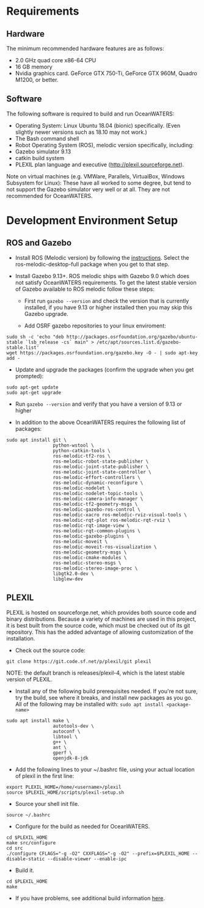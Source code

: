 Requirements
============

Hardware
--------

The minimum recommended hardware features are as follows:
* 2.0 GHz quad core x86-64 CPU
* 16 GB memory
* Nvidia graphics card. GeForce GTX 750-Ti, GeForce GTX 960M, Quadro M1200, or better.

Software
--------

The following software is required to build and run OceanWATERS:
* Operating System: Linux Ubuntu 18.04 (bionic) specifically. (Even slightly
newer versions such as 18.10 may not work.)
* The Bash command shell
* Robot Operating System (ROS), melodic version specifically, including:
* Gazebo simulator 9.13
* catkin build system
* PLEXIL plan language and executive (http://plexil.sourceforge.net).

Note on virtual machines (e.g. VMWare, Parallels, VirtualBox, Windows Subsystem
for Linux): These have all worked to some degree, but tend to not support the
Gazebo simulator very well or at all. They are not recommended for OceanWATERS.

Development Environment Setup
=================

ROS and Gazebo
------------

* Install ROS (Melodic version) by following the
[instructions](http://wiki.ros.org/melodic/Installation/Ubuntu). Select the
ros-melodic-desktop-full package when you get to that step.

* Install Gazebo 9.13+. ROS melodic ships with Gazebo 9.0 which does not satisfy
OceanWATERS requirements. To get the latest stable version of Gazebo available
to ROS melodic follow these steps: 

  * First run `gazebo --version` and check the version that is currently installed,
if you have 9.13 or higher installed then you may skip this Gazebo upgrade.

  * Add OSRF gazebo repositories to your linux enviroment:
```
sudo sh -c 'echo "deb http://packages.osrfoundation.org/gazebo/ubuntu-stable `lsb_release -cs` main" > /etc/apt/sources.list.d/gazebo-stable.list'
wget https://packages.osrfoundation.org/gazebo.key -O - | sudo apt-key add -
```

  * Update and upgrade the packages (confirm the upgrade when you get prompted):
```
sudo apt-get update
sudo apt-get upgrade
```
  * Run `gazebo --version` and verify that you have a version of 9.13 or higher

* In addition to the above OceanWATERS requires the following list of packages:
```
sudo apt install git \
                 python-wstool \
                 python-catkin-tools \
                 ros-melodic-tf2-ros \
                 ros-melodic-robot-state-publisher \
                 ros-melodic-joint-state-publisher \
                 ros-melodic-joint-state-controller \
                 ros-melodic-effort-controllers \
                 ros-melodic-dynamic-reconfigure \
                 ros-melodic-nodelet \
                 ros-melodic-nodelet-topic-tools \
                 ros-melodic-camera-info-manager \
                 ros-melodic-tf2-geometry-msgs \
                 ros-melodic-gazebo-ros-control \
                 ros-melodic-xacro ros-melodic-rviz-visual-tools \
                 ros-melodic-rqt-plot ros-melodic-rqt-rviz \
                 ros-melodic-rqt-image-view \
                 ros-melodic-rqt-common-plugins \
                 ros-melodic-gazebo-plugins \
                 ros-melodic-moveit \
                 ros-melodic-moveit-ros-visualization \
                 ros-melodic-geometry-msgs \
                 ros-melodic-cmake-modules \
                 ros-melodic-stereo-msgs \
                 ros-melodic-stereo-image-proc \
                 libgtk2.0-dev \
                 libglew-dev
```

PLEXIL
------

PLEXIL is hosted on sourceforge.net, which provides both source code and binary
distributions. Because a variety of machines are used in this project, it is
best built from the source code, which must be checked out of its git
repository. This has the added advantage of allowing customization of the
installation.

* Check out the source code:
```
git clone https://git.code.sf.net/p/plexil/git plexil
```

NOTE: the default branch is releases/plexil-4, which is the latest stable version of PLEXIL.

* Install any of the following build prerequisites needed. If you're not sure,
try the build, see where it breaks, and install new packages as you go. All of
the following may be installed with: `sudo apt install <package-name>`
```
sudo apt install make \
                 autotools-dev \
                 autoconf \
                 libtool \
                 g++ \
                 ant \
                 gperf \
                 openjdk-8-jdk
```

* Add the following lines to your ~/.bashrc file, using your actual location of
plexil in the first line:
```
export PLEXIL_HOME=/home/<username>/plexil
source $PLEXIL_HOME/scripts/plexil-setup.sh
```

* Source your shell init file.
```
source ~/.bashrc
```

* Configure for the build as needed for OceanWATERS.
```
cd $PLEXIL_HOME
make src/configure
cd src
./configure CFLAGS="-g -O2" CXXFLAGS="-g -O2" --prefix=$PLEXIL_HOME --disable-static --disable-viewer --enable-ipc
```

* Build it.
```
cd $PLEXIL_HOME
make
```

* If you have problems, see additional build information
[here](http://plexil.sourceforge.net/wiki/index.php/Installation).

